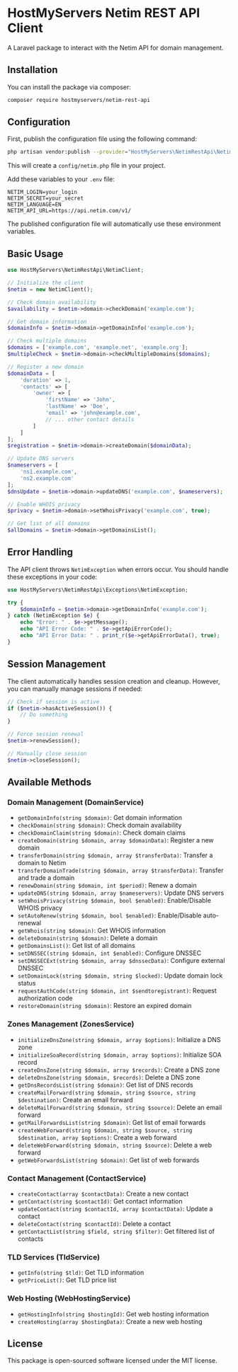 # HostMyServers Netim REST API Client

A Laravel package to interact with the Netim API for domain management.

## Installation

You can install the package via composer:

```bash
composer require hostmyservers/netim-rest-api
```

## Configuration

First, publish the configuration file using the following command:

```bash
php artisan vendor:publish --provider="HostMyServers\NetimRestApi\NetimServiceProvider"
```

This will create a `config/netim.php` file in your project.

Add these variables to your `.env` file:

```env
NETIM_LOGIN=your_login
NETIM_SECRET=your_secret
NETIM_LANGUAGE=EN
NETIM_API_URL=https://api.netim.com/v1/
```

The published configuration file will automatically use these environment variables.

## Basic Usage

```php
use HostMyServers\NetimRestApi\NetimClient;

// Initialize the client
$netim = new NetimClient();

// Check domain availability
$availability = $netim->domain->checkDomain('example.com');

// Get domain information
$domainInfo = $netim->domain->getDomainInfo('example.com');

// Check multiple domains
$domains = ['example.com', 'example.net', 'example.org'];
$multipleCheck = $netim->domain->checkMultipleDomains($domains);

// Register a new domain
$domainData = [
    'duration' => 1,
    'contacts' => [
        'owner' => [
            'firstName' => 'John',
            'lastName' => 'Doe',
            'email' => 'john@example.com',
            // ... other contact details
        ]
    ]
];
$registration = $netim->domain->createDomain($domainData);

// Update DNS servers
$nameservers = [
    'ns1.example.com',
    'ns2.example.com'
];
$dnsUpdate = $netim->domain->updateDNS('example.com', $nameservers);

// Enable WHOIS privacy
$privacy = $netim->domain->setWhoisPrivacy('example.com', true);

// Get list of all domains
$allDomains = $netim->domain->getDomainsList();
```

## Error Handling

The API client throws `NetimException` when errors occur. You should handle these exceptions in your code:

```php
use HostMyServers\NetimRestApi\Exceptions\NetimException;

try {
    $domainInfo = $netim->domain->getDomainInfo('example.com');
} catch (NetimException $e) {
    echo "Error: " . $e->getMessage();
    echo "API Error Code: " . $e->getApiErrorCode();
    echo "API Error Data: " . print_r($e->getApiErrorData(), true);
}
```

## Session Management

The client automatically handles session creation and cleanup. However, you can manually manage sessions if needed:

```php
// Check if session is active
if ($netim->hasActiveSession()) {
    // Do something
}

// Force session renewal
$netim->renewSession();

// Manually close session
$netim->closeSession();
```

## Available Methods

### Domain Management (DomainService)
- `getDomainInfo(string $domain)`: Get domain information
- `checkDomain(string $domain)`: Check domain availability
- `checkDomainClaim(string $domain)`: Check domain claims
- `createDomain(string $domain, array $domainData)`: Register a new domain
- `transferDomain(string $domain, array $transferData)`: Transfer a domain to Netim
- `transferDomainTrade(string $domain, array $transferData)`: Transfer and trade a domain
- `renewDomain(string $domain, int $period)`: Renew a domain
- `updateDNS(string $domain, array $nameservers)`: Update DNS servers
- `setWhoisPrivacy(string $domain, bool $enabled)`: Enable/Disable WHOIS privacy
- `setAutoRenew(string $domain, bool $enabled)`: Enable/Disable auto-renewal
- `getWhois(string $domain)`: Get WHOIS information
- `deleteDomain(string $domain)`: Delete a domain
- `getDomainsList()`: Get list of all domains
- `setDNSSEC(string $domain, int $enabled)`: Configure DNSSEC
- `setDNSSECExt(string $domain, array $dnssecData)`: Configure external DNSSEC
- `setDomainLock(string $domain, string $locked)`: Update domain lock status
- `requestAuthCode(string $domain, int $sendtoregistrant)`: Request authorization code
- `restoreDomain(string $domain)`: Restore an expired domain

### Zones Management (ZonesService)
- `initializeDnsZone(string $domain, array $options)`: Initialize a DNS zone
- `initializeSoaRecord(string $domain, array $options)`: Initialize SOA record
- `createDnsZone(string $domain, array $records)`: Create a DNS zone
- `deleteDnsZone(string $domain, $records)`: Delete a DNS zone
- `getDnsRecordsList(string $domain)`: Get list of DNS records
- `createMailForward(string $domain, string $source, string $destination)`: Create an email forward
- `deleteMailForward(string $domain, string $source)`: Delete an email forward
- `getMailForwardsList(string $domain)`: Get list of email forwards
- `createWebForward(string $domain, string $source, string $destination, array $options)`: Create a web forward
- `deleteWebForward(string $domain, string $source)`: Delete a web forward
- `getWebForwardsList(string $domain)`: Get list of web forwards

### Contact Management (ContactService)
- `createContact(array $contactData)`: Create a new contact
- `getContact(string $contactId)`: Get contact information
- `updateContact(string $contactId, array $contactData)`: Update a contact
- `deleteContact(string $contactId)`: Delete a contact
- `getContactList(string $field, string $filter)`: Get filtered list of contacts

### TLD Services (TldService)
- `getInfo(string $tld)`: Get TLD information
- `getPriceList()`: Get TLD price list

### Web Hosting (WebHostingService)
- `getHostingInfo(string $hostingId)`: Get web hosting information
- `createHosting(array $hostingData)`: Create a new web hosting

## License

This package is open-sourced software licensed under the MIT license.


